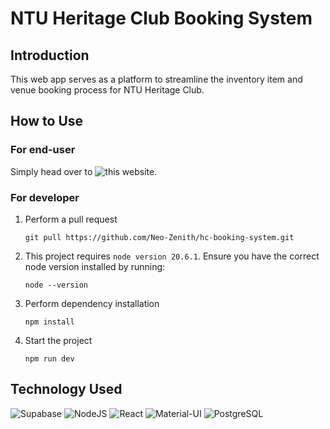 # NTU Heritage Club Booking System

## Introduction
This web app serves as a platform to streamline the inventory item and venue booking process for NTU Heritage Club. 

## How to Use
### For end-user
Simply head over to ![this website](https://hc-logistic.vercel.app).

### For developer
1. Perform a pull request <br/>
   ```
   git pull https://github.com/Neo-Zenith/hc-booking-system.git
   ```
2. This project requires ```node version 20.6.1```. Ensure you have the correct node version installed by running:
   ```
   node --version
   ```
3. Perform dependency installation
   ```
   npm install 
   ```
4. Start the project
   ```
   npm run dev
   ```

## Technology Used
![Supabase](https://img.shields.io/badge/Supabase-%1c4a39?style=flat-square&logo=supabase&logoColor=white)
![NodeJS](https://img.shields.io/badge/Nodejs-43853d?style=flat-square&logo=node.js&logoColor=white)
![React](https://img.shields.io/badge/React-%23007ACC?style=flat-square&logo=react&logoColor=white)
![Material-UI](https://img.shields.io/badge/MaterialUI-%23007ACC?style=flat-square&logo=mui&logoColor=white)
![PostgreSQL](https://img.shields.io/badge/PostgreSQL-316192?style=flat-square&logo=postgresql&logoColor=white)
